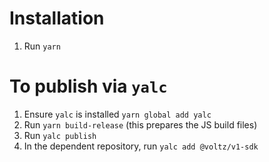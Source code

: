# Installation

1. Run `yarn`

# To publish via `yalc`

1. Ensure `yalc` is installed `yarn global add yalc`
2. Run `yarn build-release` (this prepares the JS build files)
3. Run `yalc publish`
4. In the dependent repository, run `yalc add @voltz/v1-sdk`
